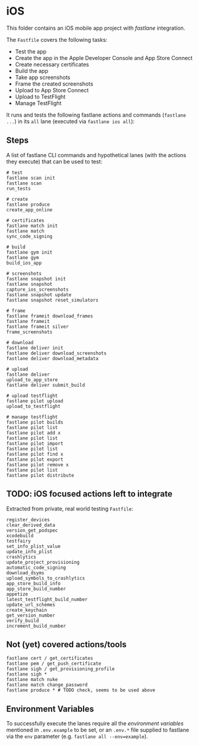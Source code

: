 # iOS

This folder contains an iOS mobile app project with _fastlane_ integration.

The `Fastfile` covers the following tasks:

* Test the app
* Create the app in the Apple Developer Console and App Store Connect
* Create necessary certificates
* Build the app
* Take app screenshots
* Frame the created screenshots
* Upload to App Store Connect
* Upload to TestFlight
* Manage TestFlight

It runs and tests the following fastlane actions and commands (`fastlane ...`) in its `all` lane (executed via `fastlane ios all`):


## Steps

A list of fastlane CLI commands and hypothetical lanes (with the actions they execute) that can be used to test:

```
# test
fastlane scan init
fastlane scan
run_tests

# create
fastlane produce
create_app_online

# certificates
fastlane match init
fastlane match
sync_code_signing

# build
fastlane gym init
fastlane gym
build_ios_app

# screenshots
fastlane snapshot init
fastlane snapshot
capture_ios_screenshots
fastlane snapshot update
fastlane snapshot reset_simulators

# frame
fastlane frameit download_frames
fastlane frameit
fastlane frameit silver
frame_screenshots

# download
fastlane deliver init
fastlane deliver download_screenshots
fastlane deliver download_metadata

# upload
fastlane deliver
upload_to_app_store
fastlane deliver submit_build

# upload testflight
fastlane pilot upload
upload_to_testflight

# manage testflight
fastlane pilot builds
fastlane pilot list
fastlane pilot add x
fastlane pilot list
fastlane pilot import
fastlane pilot list
fastlane pilot find x
fastlane pilot export
fastlane pilot remove x
fastlane pilot list
fastlane pilot distribute
```

## TODO: iOS focused actions left to integrate

Extracted from private, real world testing `Fastfile`:

```
register_devices
clear_derived_data
version_get_podspec
xcodebuild
testfairy
set_info_plist_value
update_info_plist
crashlytics
update_project_provisioning
automatic_code_signing
download_dsyms
upload_symbols_to_crashlytics
app_store_build_info
app_store_build_number
appetize
latest_testflight_build_number
update_url_schemes
create_keychain
get_version_number
verify_build
increment_build_number
```

## Not (yet) covered actions/tools

```
fastlane cert / get_certificates
fastlane pem / get_push_certificate
fastlane sigh / get_provisioning_profile
fastlane sigh *
fastlane match nuke
fastlane match change_password
fastlane produce * # TODO check, seems to be used above
```

## Environment Variables

To successfully execute the lanes require all the _environment variables_ mentioned in `.env.example` to be set, or an `.env.*` file supplied to fastlane via the `env` parameter (e.g. `fastlane all --env=example`).
